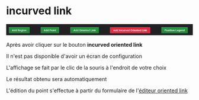 

# incurved link


![menu](../../screenshots/panel/incurved.jpg)

 
Après avoir cliquer sur le bouton **incurved oriented link**



Il n'est pas disponible d'avoir un écran de configuration

L'affichage se fait par le clic de la souris à l'endroit de votre choix





Le résultat obtenu sera automatiquement

L'édition du point s'effectue à partir du formulaire de l'[éditeur oriented link](../editor/coordinates-space-link.md)
